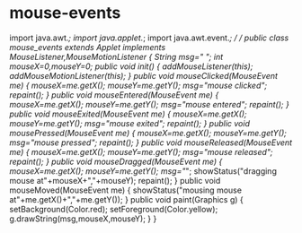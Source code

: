 # mouse-events
import java.awt.*;
import java.applet.*;
import java.awt.event.*;
/*<applet code="mouse_events" width=100 height=100>
</applet>*/
public class mouse_events extends Applet implements MouseListener,MouseMotionListener
{
	String msg=" ";
	int mouseX=0,mouseY=0;
	public void init()
	{
		addMouseListener(this);
		addMouseMotionListener(this);
	}
	public void mouseClicked(MouseEvent me)
	{
		mouseX=me.getX();
		mouseY=me.getY();
		msg="mouse clicked";
		repaint();
	}
	public void mouseEntered(MouseEvent me)
	{
		mouseX=me.getX();
		mouseY=me.getY();
		msg="mouse entered";
		repaint();
	}
	public void mouseExited(MouseEvent me)
	{
		mouseX=me.getX();
		mouseY=me.getY();
		msg="mouse exited";
		repaint();
	}
	public void mousePressed(MouseEvent me)
	{
		mouseX=me.getX();
		mouseY=me.getY();
		msg="mouse pressed";
		repaint();
	}
	public void mouseReleased(MouseEvent me)
	{
		mouseX=me.getX();
		mouseY=me.getY();
		msg="mouse released";
		repaint();
	}
	public void mouseDragged(MouseEvent me)
	{
		mouseX=me.getX();
		mouseY=me.getY();
		msg="*";
		showStatus("dragging mouse at"+mouseX+","+mouseY);
		repaint();
	}
	public void mouseMoved(MouseEvent me)
	{
		showStatus("mousing mouse at"+me.getX()+","+me.getY());
	}
	public void paint(Graphics g)
	{
		setBackground(Color.red);
		setForeground(Color.yellow);
		g.drawString(msg,mouseX,mouseY);
	}
}
